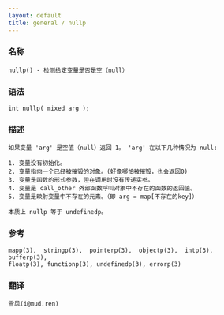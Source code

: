 ```yaml
---
layout: default
title: general / nullp
---
```


### 名称

    nullp() - 检测给定变量是否是空（null）

### 语法

    int nullp( mixed arg );

### 描述

    如果变量 'arg' 是空值（null）返回 1。 'arg' 在以下几种情况为 null:

    1. 变量没有初始化。
    2. 变量指向一个已经被摧毁的对象。(好像哪怕被摧毁，也会返回0)
    3. 变量是函数的形式参数，但在调用时没有传递实参。
    4. 变量是 call_other 外部函数呼叫对象中不存在的函数的返回值。
    5. 变量是映射变量中不存在的元素。（即 arg = map[不存在的key]）

    本质上 nullp 等于 undefinedp。

### 参考

    mapp(3),  stringp(3),  pointerp(3),  objectp(3),  intp(3),  bufferp(3),
    floatp(3), functionp(3), undefinedp(3), errorp(3)

### 翻译

    雪风(i@mud.ren)
